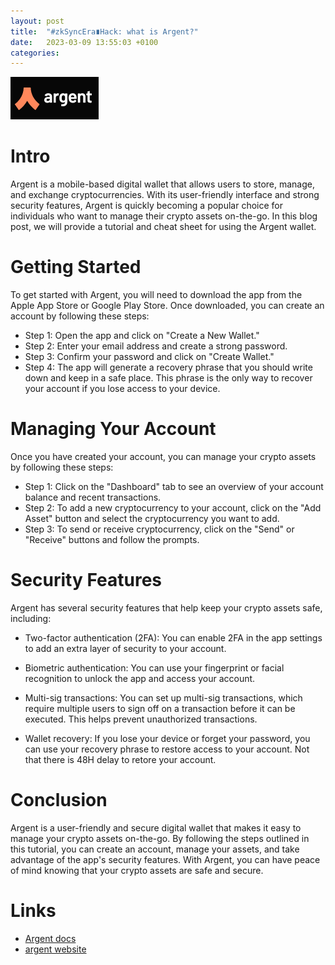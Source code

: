 ```yaml
---
layout: post
title:  "#zkSyncEra∎Hack: what is Argent?"
date:   2023-03-09 13:55:03 +0100
categories: 
---
```


![Argent Wallet](/media/argent-logo.png)

# Intro
Argent is a mobile-based digital wallet that allows users to store, manage, and exchange cryptocurrencies. With its user-friendly interface and strong security features, Argent is quickly becoming a popular choice for individuals who want to manage their crypto assets on-the-go. In this blog post, we will provide a tutorial and cheat sheet for using the Argent wallet.

# Getting Started

To get started with Argent, you will need to download the app from the Apple App Store or Google Play Store. Once downloaded, you can create an account by following these steps:

- Step 1: Open the app and click on "Create a New Wallet."
- Step 2: Enter your email address and create a strong password.
- Step 3: Confirm your password and click on "Create Wallet."
- Step 4: The app will generate a recovery phrase that you should write down and keep in a safe place. This phrase is the only way to recover your account if you lose access to your device.

# Managing Your Account

Once you have created your account, you can manage your crypto assets by following these steps:

- Step 1: Click on the "Dashboard" tab to see an overview of your account balance and recent transactions.
- Step 2: To add a new cryptocurrency to your account, click on the "Add Asset" button and select the cryptocurrency you want to add.
- Step 3: To send or receive cryptocurrency, click on the "Send" or "Receive" buttons and follow the prompts.

# Security Features

Argent has several security features that help keep your crypto assets safe, including:

- Two-factor authentication (2FA): You can enable 2FA in the app settings to add an extra layer of security to your account.

- Biometric authentication: You can use your fingerprint or facial recognition to unlock the app and access your account.

- Multi-sig transactions: You can set up multi-sig transactions, which require multiple users to sign off on a transaction before it can be executed. This helps prevent unauthorized transactions.

- Wallet recovery: If you lose your device or forget your password, you can use your recovery phrase to restore access to your account.
Not that there is 48H delay to retore your account. 

# Conclusion

Argent is a user-friendly and secure digital wallet that makes it easy to manage your crypto assets on-the-go. By following the steps outlined in this tutorial, you can create an account, manage your assets, and take advantage of the app's security features. With Argent, you can have peace of mind knowing that your crypto assets are safe and secure.

# Links

- [Argent docs](https://docs.argent.xyz/)
- [argent website](https://docs.argent.xyz/)